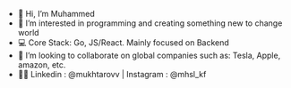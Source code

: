 - 👋 Hi, I’m Muhammed
- 👀 I’m interested in programming and creating something new to change world 
- 💻 Core Stack: Go, JS/React. Mainly focused on Backend
- 💞️ I’m looking to collaborate on global companies such as: Tesla, Apple, amazon, etc.
- 👨‍💻 Linkedin : @mukhtarovv | Instagram : @mhsl_kf 


<!---
kennnyz/kennnyz is a ✨ special ✨ repository because its `README.md` (this file) appears on your GitHub profile.
You can click the Preview link to take a look at your changes.
--->
